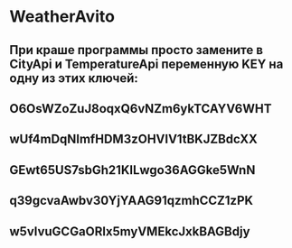 # WeatherAvito
## При краше программы просто замените в CityApi и TemperatureApi переменную KEY на одну из этих ключей:
## O6OsWZoZuJ8oqxQ6vNZm6ykTCAYV6WHT
## wUf4mDqNImfHDM3zOHVIV1tBKJZBdcXX
## GEwt65US7sbGh21KILwgo36AGGke5WnN
## q39gcvaAwbv30YjYAAG91qzmhCCZ1zPK
## w5vIvuGCGaORlx5myVMEkcJxkBAGBdjy
